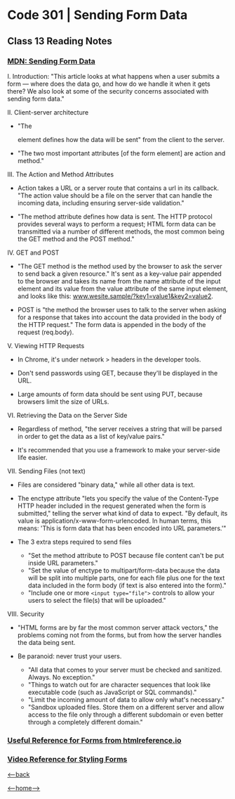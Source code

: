 # Code 301 | Sending Form Data

## Class 13 Reading Notes

### [MDN: Sending Form Data](https://developer.mozilla.org/en-US/docs/Learn/Forms/Sending_and_retrieving_form_data)

I. Introduction: "This article looks at what happens when a user submits a form — where does the data go, and how do we handle it when it gets there? We also look at some of the security concerns associated with sending form data."

II. Client-server architecture

- "The <form> element defines how the data will be sent" from the client to the server.

- "The two most important attributes [of the form element] are action and method."

III. The Action and Method Attributes

- Action takes a URL or a server route that contains a url in its callback. "The action value should be a file on the server that can handle the incoming data, including ensuring server-side validation."

- "The method attribute defines how data is sent. The HTTP protocol provides several ways to perform a request; HTML form data can be transmitted via a number of different methods, the most common being the GET method and the POST method."

IV. GET and POST

- "The GET method is the method used by the browser to ask the server to send back a given resource." It's sent as a key-value pair appended to the browser and takes its name from the name attribute of the input element and its value from the value attribute of the same input element, and looks like this: www.wesite.sample/?key1=value1&key2=value2.

- POST is "the method the browser uses to talk to the server when asking for a response that takes into account the data provided in the body of the HTTP request." The form data is appended in the body of the request (req.body). 

V. Viewing HTTP Requests

- In Chrome, it's under network > headers in the developer tools. 

- Don't send passwords using GET, because they'll be displayed in the URL. 

- Large amounts of form data should be sent using PUT, because browsers limit the size of URLs. 

VI. Retrieving the Data on the Server Side

- Regardless of method, "the server receives a string that will be parsed in order to get the data as a list of key/value pairs."

- It's recommended that you use a framework to make your server-side life easier. 

VII. Sending Files (not text)

- Files are considered "binary data," while all other data is text.

- The enctype attribute "lets you specify the value of the Content-Type HTTP header included in the request generated when the form is submitted," telling the server what kind of data to expect. "By default, its value is application/x-www-form-urlencoded. In human terms, this means: 'This is form data that has been encoded into URL parameters.'"

- The 3 extra steps required to send files

    - "Set the method attribute to POST because file content can't be put inside URL parameters."
    - "Set the value of enctype to multipart/form-data because the data will be split into multiple parts, one for each file plus one for the text data included in the form body (if text is also entered into the form)."
    - "Include one or more `<input type="file">` controls to allow your users to select the file(s) that will be uploaded."

VIII. Security

- "HTML forms are by far the most common server attack vectors," the problems coming not from the forms, but from how the server handles the data being sent. 

- Be paranoid: never trust your users.

    - "All data that comes to your server must be checked and sanitized. Always. No exception."
    - "Things to watch out for are character sequences that look like executable code (such as JavaScript or SQL commands)."
    - "Limit the incoming amount of data to allow only what's necessary."
    - "Sandbox uploaded files. Store them on a different server and allow access to the file only through a different subdomain or even better through a completely different domain."

### [Useful Reference for Forms from htmlreference.io](https://htmlreference.io/forms/)

### [Video Reference for Styling Forms](https://www.youtube.com/playlist?list=PL4cUxeGkcC9g5_p_BVUGWykHfqx6bb7qK)

[<--back](301week3.md)

[<--home-->](../../README.md)
